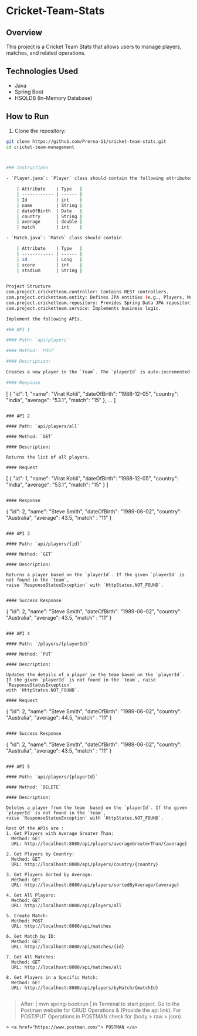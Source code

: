 # Cricket-Team-Stats

## Overview

This project is a Cricket Team Stats that allows users to manage players, matches, and related operations.

## Technologies Used

- Java
- Spring Boot
- HSQLDB (In-Memory Database)

## How to Run

1. Clone the repository:

```bash
git clone https://github.com/Prerna-11/cricket-team-stats.git
cd cricket-team-management



### Instructions

- `Player.java`: `Player` class should contain the following attributes.

    | Attribute    | Type   |
    | ------------ | ------ |
    | Id           | int    |
    | name         | String |
    | dateOfBirth  | Date   |
    | country      | String |
    | average      | double |
    | match        | int    |

- `Match.java`: `Match` class should contain 

    | Attribute    | Type   |
    | ------------ | ------ |
    | id           | Long   |
    | score        | int    |
    | stadium      | String |
   

Project Structure
com.project.cricketteam.controller: Contains REST controllers.
com.project.cricketteam.entity: Defines JPA entities (e.g., Players, Match).
com.project.cricketteam.repository: Provides Spring Data JPA repositories.
com.project.cricketteam.service: Implements business logic.

Implement the following APIs.

### API 1

#### Path: `api/players`

#### Method: `POST`

#### Description:

Creates a new player in the `team`. The `playerId` is auto-incremented.

#### Response

```
[
    {
        "id": 1,
        "name": "Virat Kohli",
        "dateOfBirth": "1988-12-05",
        "country": "India",
        "average": "53.1",
        "match": "15"
    },
   ...
]
```

### API 2

#### Path: `api/players/all`

#### Method: `GET`

#### Description:

Returns the list of all players.

#### Request

```
[
  {
    "id": 1,
    "name": "Virat Kohli",
    "dateOfBirth": "1988-12-05",
    "country": "India",
    "average": "53.1",
    "match": "15"
  }
]
```

#### Response

```
{
    "id": 2,
    "name": "Steve Smith",
    "dateOfBirth": "1989-06-02",
    "country": "Australia",
    "average": 43.5,
    "match" : "11"
}
```

### API 3

#### Path: `api/players/{id}`

#### Method: `GET`

#### Description:

Returns a player based on the `playerId`. If the given `playerId` is not found in the `team`, 
raise `ResponseStatusException` with `HttpStatus.NOT_FOUND`.


#### Success Response

```
{
    "id": 2,
    "name": "Steve Smith",
    "dateOfBirth": "1989-06-02",
    "country": "Australia",
    "average": 43.5,
    "match" : "11"
}
```

### API 4

#### Path: `/players/{playerId}`

#### Method: `PUT`

#### Description:

Updates the details of a player in the team based on the `playerId`. 
If the given `playerId` is not found in the `team`, raise `ResponseStatusException` 
with `HttpStatus.NOT_FOUND`.

#### Request

```
{
    "id": 2,
    "name": "Steve Smith",
    "dateOfBirth": "1989-06-02",
    "country": "Australia",
    "average": 44.5,
    "match" : "11"
}
```

#### Success Response

```
{
    "id": 2,
    "name": "Steve Smith",
    "dateOfBirth": "1989-06-02",
    "country": "Australia",
    "average": 43.5,
    "match" : "11"
}
```

### API 5

#### Path: `api/players/{playerId}`

#### Method: `DELETE`

#### Description:

Deletes a player from the team  based on the `playerId`. If the given `playerId` is not found in the `team`,
raise `ResponseStatusException` with `HttpStatus.NOT_FOUND`.

Rest Of the APIs are :
1. Get Players with Average Greater Than:
  Method: GET
  URL: http://localhost:8080/api/players/averageGreaterThan/{average}

2. Get Players by Country:
  Method: GET
  URL: http://localhost:8080/api/players/country/{country}

3. Get Players Sorted by Average:
  Method: GET
  URL: http://localhost:8080/api/players/sortedByAverage/{average}

4. Get All Players:
  Method: GET
  URL: http://localhost:8080/api/players/all

5. Create Match:
  Method: POST
  URL: http://localhost:8080/api/matches

6. Get Match by ID:
  Method: GET
  URL: http://localhost:8080/api/matches/{id}

7. Get All Matches:
  Method: GET
  URL: http://localhost:8080/api/matches/all

8. Get Players in a Specific Match:
  Method: GET
  URL: http://localhost:8080/api/players/byMatch/{matchId}


```
> After: | mvn spring-boot:run | in Terminal to start poject.
> Go to the Postman website for CRUD Operations & (Provide the api link). 
> For POST/PUT Operations in POSTMAN check for (body > raw > json).
```
> <a href="https://www.postman.com/"> POSTMAN </a>
